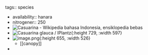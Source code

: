 tags:: species

- availability:: hanara
- nitrogener:: 250
- ![Casuarina - Wikipedia bahasa Indonesia, ensiklopedia bebas](https://peach-geographical-bat-397.mypinata.cloud/ipfs/QmPK9i5RrFRZ2vP7yxFbivJGpeWcFRQfuRL53Dq8o6R2Sb)
- ![Casuarina glauca / IPlantz](https://peach-geographical-bat-397.mypinata.cloud/ipfs/QmSTySX8XFo5uMJq3qmK25JThWQeGwNAwx9paDjAAx4aqF){:height 729, :width 597}
- ![image.png](https://peach-geographical-bat-397.mypinata.cloud/ipfs/Qme8Wx8uTWcRDrC7Evp6wvycQDVRGYLrWop12CHChgvTCT){:height 655, :width 526}
	- [[canopy]]
-